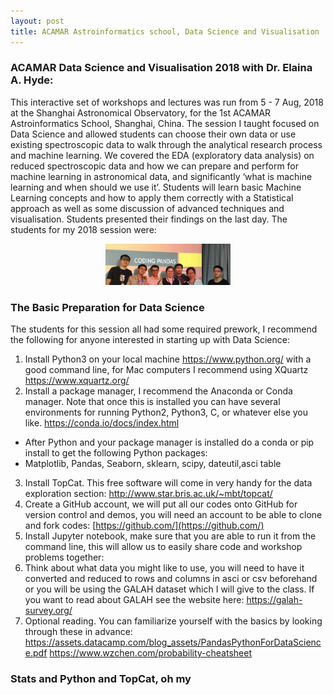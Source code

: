 ```yaml
---
layout: post
title: ACAMAR Astroinformatics school, Data Science and Visualisation
---
```

### ACAMAR Data Science and Visualisation 2018 with Dr. Elaina A. Hyde: 

This interactive set of workshops and lectures was run from 5 - 7 Aug, 2018 at the Shanghai Astronomical Observatory, for the 1st ACAMAR Astroinformatics School, Shanghai, China. The session I taught focused on Data Science and allowed students can choose their own data or use existing spectroscopic data to walk through the analytical research process and machine learning. We covered the EDA (exploratory data analysis) on reduced spectroscopic data and how we can prepare and perform for machine learning in astronomical data, and significantly ‘what is machine learning and when should we use it’. Students will learn basic Machine Learning concepts and how to apply them correctly with a Statistical approach as well as some discussion of advanced techniques and visualisation. Students presented their findings on the last day. The students for my 2018 session were:

<div style="text-align: center">
<img src="../images/CodingPandas.png" width="200" />
</div>

<!-- ![optional caption text](../images/CodingPandas.png) -->

### The Basic Preparation for Data Science

The students for this session all had some required prework, I recommend the following for anyone interested in starting up with Data Science:
1. Install Python3 on your local machine https://www.python.org/  with a good command line, for Mac computers I recommend using XQuartz https://www.xquartz.org/ 
2. Install a package manager, I recommend the Anaconda or Conda manager. Note that once this is installed you can have several environments for running Python2, Python3, C, or whatever else you like. https://conda.io/docs/index.html 
+ After Python and your package manager is installed do a conda or pip install to get the following Python packages:
+ Matplotlib, Pandas, Seaborn, sklearn, scipy, dateutil,asci table
3. Install TopCat. This free software will come in very handy for the data exploration section: http://www.star.bris.ac.uk/~mbt/topcat/ 
4. Create a GitHub account, we will put all our codes onto GitHub for version control and demos, you will need an account to be able to clone and fork codes: [https://github.com/](https://github.com/)
5. Install Jupyter notebook, make sure that you are able to run it from the command line, this will allow us to easily share code and workshop problems together: 
6. Think about what data you might like to use, you will need to have it converted and reduced to rows and columns in asci or csv beforehand or you will be using the GALAH dataset which I will give to the class. If you want to read about GALAH see the website here: https://galah-survey.org/ 
7. Optional reading. You can familiarize yourself with the basics by looking through these in advance:
https://assets.datacamp.com/blog_assets/PandasPythonForDataScience.pdf
https://www.wzchen.com/probability-cheatsheet

### Stats and Python and TopCat, oh my

<!-- Next you can update your site name, avatar and other options using the _config.yml file in the root of your repository (shown below). -->

<!--
![_config.yml]({{ site.baseurl }}/images/config.png)
The easiest way to make your first post is to edit this one. Go into /_posts/ and update the Hello World markdown file. For more instructions head over to the [Jekyll Now repository](https://github.com/barryclark/jekyll-now) on GitHub.
-->
